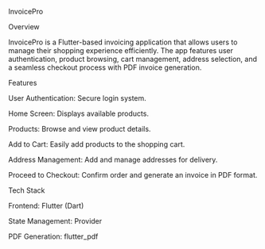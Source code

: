 InvoicePro

Overview

InvoicePro is a Flutter-based invoicing application that allows users to manage their shopping experience efficiently. The app features user authentication, product browsing, cart management, address selection, and a seamless checkout process with PDF invoice generation.

Features

User Authentication: Secure login system.

Home Screen: Displays available products.

Products: Browse and view product details.

Add to Cart: Easily add products to the shopping cart.

Address Management: Add and manage addresses for delivery.

Proceed to Checkout: Confirm order and generate an invoice in PDF format.

Tech Stack

Frontend: Flutter (Dart)

State Management: Provider 

PDF Generation: flutter_pdf 

